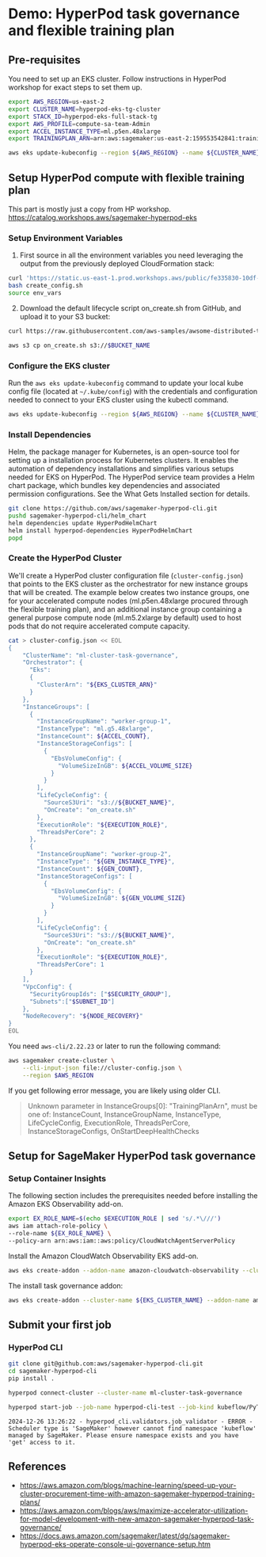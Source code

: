 # Demo: HyperPod task governance and flexible training plan

## Pre-requisites

You need to set up an EKS cluster. Follow instructions in HyperPod workshop for exact steps to set them up. 

```bash
export AWS_REGION=us-east-2
export CLUSTER_NAME=hyperpod-eks-tg-cluster
export STACK_ID=hyperpod-eks-full-stack-tg
export AWS_PROFILE=compute-sa-team-Admin 
export ACCEL_INSTANCE_TYPE=ml.p5en.48xlarge
export TRAININGPLAN_ARN=arn:aws:sagemaker:us-east-2:159553542841:training-plan/hyperpod-eks-tp-test
```

```bash
aws eks update-kubeconfig --region ${AWS_REGION} --name ${CLUSTER_NAME}
```

## Setup HyperPod compute with flexible training plan

This part is mostly just a copy from HP workshop.
https://catalog.workshops.aws/sagemaker-hyperpod-eks

###  Setup Environment Variables

1. First source in all the environment variables you need leveraging the output from the previously deployed CloudFormation stack:

```bash
curl 'https://static.us-east-1.prod.workshops.aws/public/fe335830-10df-4042-bc05-78eb1af36236/static/scripts/create_config.sh' --output create_config.sh
bash create_config.sh
source env_vars
```

2. Download the default lifecycle script on_create.sh from GitHub, and upload it to your S3 bucket:

```bash
curl https://raw.githubusercontent.com/aws-samples/awsome-distributed-training/main/1.architectures/7.sagemaker-hyperpod-eks/LifecycleScripts/base-config/on_create.sh --output on_create.sh

aws s3 cp on_create.sh s3://$BUCKET_NAME
```

### Configure the EKS cluster

Run the `aws eks update-kubeconfig` command to update your local kube config file (located at `~/.kube/config`) with the credentials and configuration needed to connect to your EKS cluster using the kubectl command.


```bash
aws eks update-kubeconfig --region ${AWS_REGION} --name ${CLUSTER_NAME}
```

###  Install Dependencies

Helm, the package manager for Kubernetes, is an open-source tool for setting up a installation process for Kubernetes clusters. It enables the automation of dependency installations and simplifies various setups needed for EKS on HyperPod. The HyperPod service team provides a Helm chart package, which bundles key dependencies and associated permission configurations. See the What Gets Installed section for details.


```bash
git clone https://github.com/aws/sagemaker-hyperpod-cli.git
pushd sagemaker-hyperpod-cli/helm_chart
helm dependencies update HyperPodHelmChart
helm install hyperpod-dependencies HyperPodHelmChart
popd 
```
### Create the HyperPod Cluster

We'll create a HyperPod cluster configuration file (`cluster-config.json`) that points to the EKS cluster as the orchestrator for new instance groups that will be created. The example below creates two instance groups, one for your accelerated compute nodes (ml.p5en.48xlarge procured through the flexible training plan), and an additional instance group containing a general purpose compute node (ml.m5.2xlarge by default) used to host pods that do not require accelerated compute capacity.

```bash
cat > cluster-config.json << EOL
{
    "ClusterName": "ml-cluster-task-governance",
    "Orchestrator": { 
      "Eks": 
      {
        "ClusterArn": "${EKS_CLUSTER_ARN}"
      }
    },
    "InstanceGroups": [
      {
        "InstanceGroupName": "worker-group-1",
        "InstanceType": "ml.g5.48xlarge",
        "InstanceCount": ${ACCEL_COUNT},
        "InstanceStorageConfigs": [
          {
            "EbsVolumeConfig": {
              "VolumeSizeInGB": ${ACCEL_VOLUME_SIZE}
            }
          }
        ],
        "LifeCycleConfig": {
          "SourceS3Uri": "s3://${BUCKET_NAME}",
          "OnCreate": "on_create.sh"
        },
        "ExecutionRole": "${EXECUTION_ROLE}",
        "ThreadsPerCore": 2
      },
      {
        "InstanceGroupName": "worker-group-2",
        "InstanceType": "${GEN_INSTANCE_TYPE}",
        "InstanceCount": ${GEN_COUNT},
        "InstanceStorageConfigs": [
          {
            "EbsVolumeConfig": {
              "VolumeSizeInGB": ${GEN_VOLUME_SIZE}
            }
          }
        ],
        "LifeCycleConfig": {
          "SourceS3Uri": "s3://${BUCKET_NAME}",
          "OnCreate": "on_create.sh"
        },
        "ExecutionRole": "${EXECUTION_ROLE}",
        "ThreadsPerCore": 1
      }
    ],
    "VpcConfig": {
      "SecurityGroupIds": ["$SECURITY_GROUP"],
      "Subnets":["$SUBNET_ID"]
    },
    "NodeRecovery": "${NODE_RECOVERY}"
}
EOL
```


You need `aws-cli/2.22.23` or later to run the following command:

```bash
aws sagemaker create-cluster \
    --cli-input-json file://cluster-config.json \
    --region $AWS_REGION
```


If you get following error message, you are likely using older CLI.

> Unknown parameter in InstanceGroups[0]: "TrainingPlanArn", must be one of: InstanceCount, InstanceGroupName, InstanceType, LifeCycleConfig, ExecutionRole, ThreadsPerCore, InstanceStorageConfigs, OnStartDeepHealthChecks

## Setup for SageMaker HyperPod task governance

### Setup Container Insights

The following section includes the prerequisites needed before installing the Amazon EKS Observability add-on.

```bash
export EX_ROLE_NAME=$(echo $EXECUTION_ROLE | sed 's/.*\///') 
aws iam attach-role-policy \
--role-name ${EX_ROLE_NAME} \
--policy-arn arn:aws:iam::aws:policy/CloudWatchAgentServerPolicy
```

Install the Amazon CloudWatch Observability EKS add-on.

```bash
aws eks create-addon --addon-name amazon-cloudwatch-observability --cluster-name $EKS_CLUSTER_NAME
```

The install task governance addon:

```bash
aws eks create-addon --cluster-name ${EKS_CLUSTER_NAME} --addon-name amazon-sagemaker-hyperpod-taskgovernance
```


## Submit your first job 

### HyperPod CLI

```bash
git clone git@github.com:aws/sagemaker-hyperpod-cli.git
cd sagemaker-hyperpod-cli
pip install .
```


```bash
hyperpod connect-cluster --cluster-name ml-cluster-task-governance
```

```bash
hyperpod start-job --job-name hyperpod-cli-test --job-kind kubeflow/PyTorchJob --image docker.io/kubeflowkatib/pytorch-mnist-cpu:v1beta1-bc09cfd --entry-script /opt/pytorch-mnist/mnist.py --pull-policy IfNotPresent --instance-type ml.g5.xlarge --node-count 1 --tasks-per-node 1 --results-dir ./result 
```

```
2024-12-26 13:26:22 - hyperpod_cli.validators.job_validator - ERROR - Scheduler type is 'SageMaker' however cannot find namespace 'kubeflow' managed by SageMaker. Please ensure namespace exists and you have 'get' access to it.
```

## References

* https://aws.amazon.com/blogs/machine-learning/speed-up-your-cluster-procurement-time-with-amazon-sagemaker-hyperpod-training-plans/
* https://aws.amazon.com/blogs/aws/maximize-accelerator-utilization-for-model-development-with-new-amazon-sagemaker-hyperpod-task-governance/
* https://docs.aws.amazon.com/sagemaker/latest/dg/sagemaker-hyperpod-eks-operate-console-ui-governance-setup.htm
 